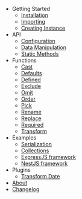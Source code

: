-   Getting Started
    -   [Installation](/en/installation.md)
    -   [Importing](/en/importing.md)
    -   [Creating Instance](/en/creating_instance.md)
-   API
    -   [Configuration](/en/configuration.md)
    -   [Data Manipulation](/en/data_manipulation.md)
    -   [Static Methods](/en/static_methods.md)
-   Functions
    -   [Cast](/en/cast.md)
    -   [Defaults](/en/defaults.md)
    -   [Defined](/en/defined.md)
    -   [Exclude](/en/exclude.md)
    -   [Omit](/en/omit.md)
    -   [Order](/en/order.md)
    -   [Pick](/en/pick.md)
    -   [Rename](/en/rename.md)
    -   [Replace](/en/replace.md)
    -   [Required](/en/required.md)
    -   [Transform](/en/transform.md)
-   Examples
    -   [Serialization](/en/serialization.md)
    -   [Collections](/en/collections.md)
    -   [ExpressJS framework](/en/express_js.md)
    -   [NestJS framework](/en/nest_js.md)
-   Plugins
    -   [Transform Date](/en/transform_date.md)
-   [About](/en/about.md)
-   [Changelog](/en/changelog.md)
